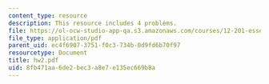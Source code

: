 ```yaml
---
content_type: resource
description: This resource includes 4 problems.
file: https://ol-ocw-studio-app-qa.s3.amazonaws.com/courses/12-201-essentials-of-geophysics-fall-2004/8fb471aa6de2bec3a8e7e135ec669b8a_hw2.pdf
file_type: application/pdf
parent_uid: ec4f6907-3751-f0c3-734b-0d9fd6b70f97
resourcetype: Document
title: hw2.pdf
uid: 8fb471aa-6de2-bec3-a8e7-e135ec669b8a
---
```


